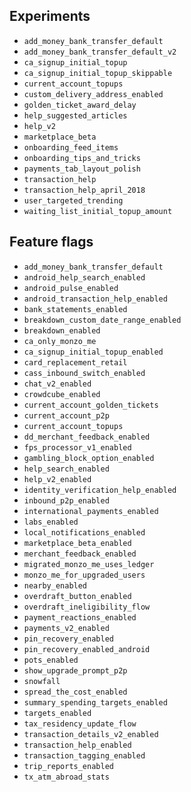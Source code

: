 ## Experiments

- `add_money_bank_transfer_default`
- `add_money_bank_transfer_default_v2`
- `ca_signup_initial_topup`
- `ca_signup_initial_topup_skippable`
- `current_account_topups`
- `custom_delivery_address_enabled`
- `golden_ticket_award_delay`
- `help_suggested_articles`
- `help_v2`
- `marketplace_beta`
- `onboarding_feed_items`
- `onboarding_tips_and_tricks`
- `payments_tab_layout_polish`
- `transaction_help`
- `transaction_help_april_2018`
- `user_targeted_trending`
- `waiting_list_initial_topup_amount`

## Feature flags

- `add_money_bank_transfer_default`
- `android_help_search_enabled`
- `android_pulse_enabled`
- `android_transaction_help_enabled`
- `bank_statements_enabled`
- `breakdown_custom_date_range_enabled`
- `breakdown_enabled`
- `ca_only_monzo_me`
- `ca_signup_initial_topup_enabled`
- `card_replacement_retail`
- `cass_inbound_switch_enabled`
- `chat_v2_enabled`
- `crowdcube_enabled`
- `current_account_golden_tickets`
- `current_account_p2p`
- `current_account_topups`
- `dd_merchant_feedback_enabled`
- `fps_processor_v1_enabled`
- `gambling_block_option_enabled`
- `help_search_enabled`
- `help_v2_enabled`
- `identity_verification_help_enabled`
- `inbound_p2p_enabled`
- `international_payments_enabled`
- `labs_enabled`
- `local_notifications_enabled`
- `marketplace_beta_enabled`
- `merchant_feedback_enabled`
- `migrated_monzo_me_uses_ledger`
- `monzo_me_for_upgraded_users`
- `nearby_enabled`
- `overdraft_button_enabled`
- `overdraft_ineligibility_flow`
- `payment_reactions_enabled`
- `payments_v2_enabled`
- `pin_recovery_enabled`
- `pin_recovery_enabled_android`
- `pots_enabled`
- `show_upgrade_prompt_p2p`
- `snowfall`
- `spread_the_cost_enabled`
- `summary_spending_targets_enabled`
- `targets_enabled`
- `tax_residency_update_flow`
- `transaction_details_v2_enabled`
- `transaction_help_enabled`
- `transaction_tagging_enabled`
- `trip_reports_enabled`
- `tx_atm_abroad_stats`
